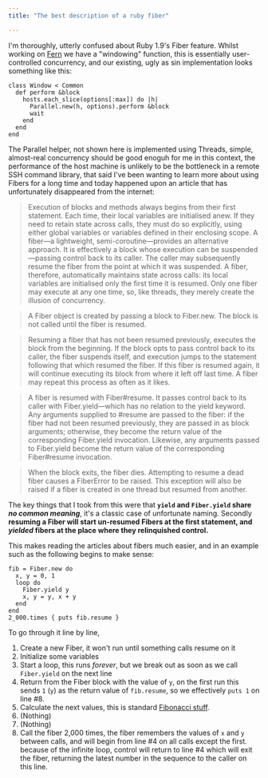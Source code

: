```yaml
---
title: "The best description of a ruby fiber"

---
```


I'm thoroughly, utterly confused about Ruby 1.9's Fiber feature. Whilst
working on [Fern] we have a "windowing" function, this is essentially
user-controlled concurrency, and our existing, ugly as sin implementation
looks something like this:

    class Window < Common
      def perform &block
        hosts.each_slice(options[:max]) do |h|
          Parallel.new(h, options).perform &block
          wait
        end
      end
    end

The Parallel helper, not shown here is implemented using Threads, simple,
almost-real concurrency should be good enoguh for me in this context, the
performance of the host machine is unlikely to be the bottleneck in a remote
SSH command library, that said I've been wanting to learn more about using
Fibers for a long time and today happened upon an article that has unfortunately 
disappeared from the internet:

> Execution of blocks and methods always begins from their first statement.
> Each time, their local variables are initialised anew. If they need to
> retain state across calls, they must do so explicitly, using either global
> variables or variables defined in their enclosing scope. A fiber—a
> lightweight, semi-coroutine—provides an alternative approach. It is
> effectively a block whose execution can be suspended—passing control back to
> its caller. The caller may subsequently resume the fiber from the point at
> which it was suspended. A fiber, therefore, automatically maintains state
> across calls: its local variables are initialised only the first time it is
> resumed. Only one fiber may execute at any one time, so, like threads, they
> merely create the illusion of concurrency.

> A Fiber object is created by passing a block to Fiber.new. The block is not
> called until the fiber is resumed.

> Resuming a fiber that has not been resumed previously, executes the block
> from the beginning. If the block opts to pass control back to its caller,
> the fiber suspends itself, and execution jumps to the statement following
> that which resumed the fiber. If this fiber is resumed again, it will
> continue executing its block from where it left off last time. A fiber may
> repeat this process as often as it likes.

> A fiber is resumed with Fiber#resume. It passes control back to its caller
> with Fiber.yield—which has no relation to the yield keyword. Any arguments
> supplied to #resume are passed to the fiber: if the fiber had not been resumed
> previously, they are passed in as block arguments; otherwise, they become the
> return value of the corresponding Fiber.yield invocation. Likewise, any
> arguments passed to Fiber.yield become the return value of the corresponding
> Fiber#resume invocation.

> When the block exits, the fiber dies. Attempting to resume a dead fiber causes
> a FiberError to be raised. This exception will also be raised if a fiber is
> created in one thread but resumed from another.

The key things that I took from this were that **`yield` and `Fiber.yield` share
<em>no common meaning</em>**, it's a classic case of unfortunate naming. Secondly **resuming a
Fiber will start un-resumed Fibers at the first statement, and
<em>yielded</em>
fibers at the place where they relinquished control.**

This makes reading the articles about fibers much easier, and in an example
such as the following begins to make sense:

    fib = Fiber.new do
      x, y = 0, 1
      loop do
        Fiber.yield y
        x, y = y, x + y
      end
    end
    2_000.times { puts fib.resume }

To go through it line by line,

1. Create a new Fiber, it won't run until something calls resume on it
2. Initialize some variables
3. Start a loop, this runs *forever*, but we break out as soon as we
    call `Fiber.yield` on the next line
4. Return from the Fiber block with the value of `y`, on the first
    run this sends `1` (`y`) as the return value of `fib.resume`,
    so we effectively `puts 1` on line #8.
5. Calculate the next values, this is standard [Fibonacci stuff].
6. (Nothing)
7. (Nothing)
8. Call the fiber 2,000 times, the fiber remembers the values of `x` and `y`
    between calls, and will begin from line #4 on all calls except the first.
    because of the infinite loop, control will return to line #4 which will
    exit the fiber, returning the latest number in the sequence to the caller
    on this line.

[Fern]:             http://www.rubygems.org/search?query=fern
[Fibonacci Stuff]:  http://en.wikipedia.org/wiki/Fibonacci_number
